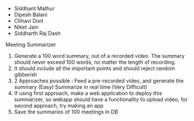 - Siddhant Mathur
- Dipesh Balani
- Chhavi Dixit
- Niket Jain
- Siddharth Raj Dash

Meeting Summarizer

1) Generate a 100 word summary, out of a recorded video. The summary should never exceed 100 words, no matter the length of recording.
2) It should include all the important points and should reject random gibberish
3) 2 Approaches possible : Feed a pre-recorded video, and generate the summary (Easy)
                           Summarize in real time (Very Difficult)
4) If using first approach, make a web application to deploy this summarizer, so webapp should have a functionality to upload video, for second approach, try making an app
5) Save the summaries of 100 meetings in DB
